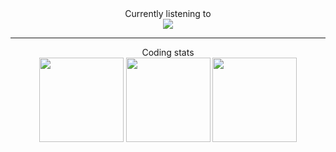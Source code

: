 <div align="center" class="h2" style="text-weight: bold;">Currently listening to</div>

<div align="center">
  <img src="https://spotify-github-profile.vercel.app/api/view?uid=948gaxqqryetkwyhbb8arr67m&cover_image=true" />
</div>

---

<div align="center" class="h2" style="text-weight: bold;">Coding stats</div>

<div align="center">
  <img src="https://github-readme-stats.vercel.app/api?username=kageroukw&theme=material-palenight&count_private=true" height="135px;" />
  
  <img src="https://github-readme-stats.vercel.app/api/wakatime/?username=minato&theme=material-palenight&layout=compact" height="135px;" />
  
  <img src="https://github-readme-stats.vercel.app/api/top-langs/?username=kageroukw&theme=material-palenight&layout=compact" height="135px;" />
</div>
